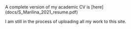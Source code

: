 A complete version of my academic CV is [here] (docs/S_Marilina_2021_resume.pdf)

I am still in the process of uploading all my work to this site.
